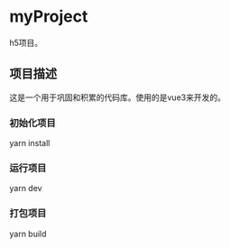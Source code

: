 <!--
 * @Author: renlina
 * @Date: 2021-12-27 10:27:14
 * @LastEditors: renlina
 * @LastEditTime: 2021-12-27 10:51:57
 * @Description: 
-->
# myProject
h5项目。
## 项目描述
这是一个用于巩固和积累的代码库。使用的是vue3来开发的。
### 初始化项目
yarn install
### 运行项目
yarn dev
### 打包项目
yarn build


